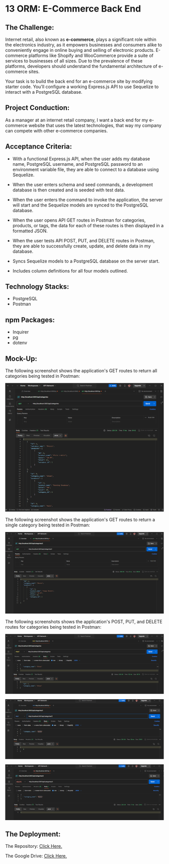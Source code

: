 # 13 ORM: E-Commerce Back End

## The Challenge:

Internet retail, also known as **e-commerce**, plays a significant role within the electronics industry, as it empowers businesses and consumers alike to conveniently engage in online buying and selling of electronic products. E-commerce platforms like Shopify and WooCommerce provide a suite of services to businesses of all sizes. Due to the prevalence of these platforms, developers should understand the fundamental architecture of e-commerce sites.

Your task is to build the back end for an e-commerce site by modifying starter code. You’ll configure a working Express.js API to use Sequelize to interact with a PostgreSQL database.

## Project Conduction:

As a manager at an internet retail company, I want a back end for my e-commerce website that uses the latest technologies, that way my company can compete with other e-commerce companies.


## Acceptance Criteria:

- With a functional Express.js API, when the user adds my database name, PostgreSQL username, and PostgreSQL password to an environment variable file, they are able to connect to a database using Sequelize.

- When the user enters schema and seed commands, a development database is then created and is seeded with test data.

- When the user enters the command to invoke the application, the server will start and the Sequelize models are synced to the PostgreSQL database.

- When the user opens API GET routes in Postman for categories, products, or tags, the data for each of these routes is then displayed in a formatted JSON.

- When the user tests API POST, PUT, and DELETE routes in Postman, they are able to successfully create, update, and delete data in my database.

- Syncs Sequelize models to a PostgreSQL database on the server start.

- Includes column definitions for all four models outlined.


## Technology Stacks:
- PostgreSQL
- Postman


## npm Packages:
- Inquirer
- pg
- dotenv


## Mock-Up:

The following screenshot shows the application's GET routes to return all categories being tested in Postman:

![In Postman, the user tests “GET Categories”](./assets/postman-getallcats.png)


The following screenshot shows the application's GET routes to return a single category being tested in Postman:

![In Postman, the user tests “GET Category by ID”](./assets/catById.png)


The following screenshots shows the application's POST, PUT, and DELETE routes for categories being tested in Postman:

![In Postman, the user tests “CREATE Category”](./assets/createcat.png)

![In Postman, the user tests “UPDATE Category”](./assets/updatecat.png)

![In Postman, the user tests “DELETE Category by ID”](./assets/deletecat.png)


## The Deployment:

The Repository: [Click Here.](https://github.com/NovaLanceBrittany/HW-13-ORM-E-Commerce-BackEnd)

The Google Drive: [Click Here.](https://drive.google.com/drive/folders/1-Uq_IwsUBUY685qEZc_o2CkMHt5QHZOC?usp=sharing)







